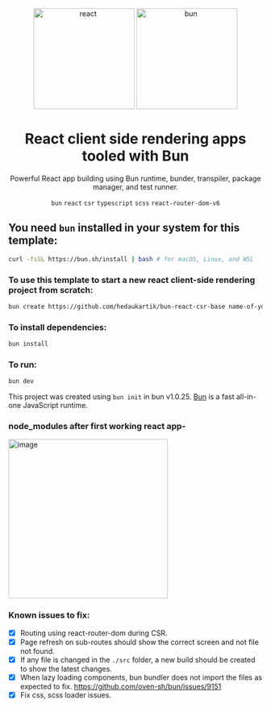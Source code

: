 <br/>
<br/>
<p align="center" style="box-shadow: 2px">
  <a href="https://react.dev/" rel="noopener" target="_blank" ><img width="200" src="https://github.com/hedaukartik/bun-react-csr-base/assets/35377972/5f7fac52-5225-4bb2-83a9-1c597d51cebc" alt="react"></a>
  <a href="https://bun.sh/" rel="noopener" target="_blank" ><img width="200" src="https://bun.sh/logo-square.png" alt="bun"></a>
</p>

<h1 align="center">React client side rendering apps tooled with Bun</h1>

<div align="center">

Powerful React app building using Bun runtime, bunder, transpiler, package manager, and test runner.

`bun` `react` `csr` `typescript` `scss` `react-router-dom-v6`

</div>

## You need `bun` installed in your system for this template:

```bash
curl -fsSL https://bun.sh/install | bash # for macOS, Linux, and WSL
```

### To use this template to start a new react client-side rendering project from scratch:

```bash
bun create https://github.com/hedaukartik/bun-react-csr-base name-of-your-project
```

### To install dependencies:

```bash
bun install
```

### To run:

```bash
bun dev
```

This project was created using `bun init` in bun v1.0.25. [Bun](https://bun.sh) is a fast all-in-one JavaScript runtime.
    
### node_modules after first working react app-

<img width="316" alt="image" src="https://github.com/hedaukartik/bun-react-csr-base/assets/35377972/53a584dd-8675-4b02-ba51-f6a33789c93f">


### Known issues to fix:
* [x] Routing using react-router-dom during CSR.
* [x] Page refresh on sub-routes should show the correct screen and not file not found.
* [x] If any file is changed in the `./src` folder, a new build should be created to show the latest changes.
* [x] When lazy loading components, bun bundler does not import the files as expected to fix. https://github.com/oven-sh/bun/issues/9151
* [x] Fix css, scss loader issues.

